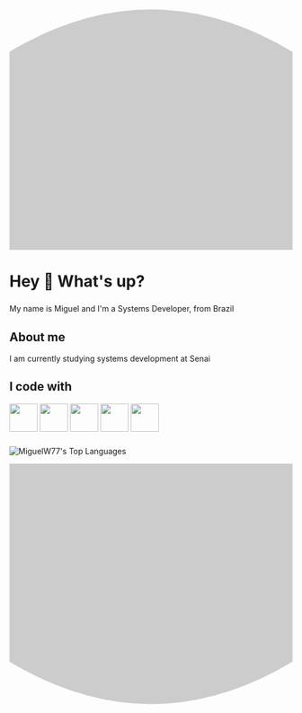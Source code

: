 <svg width="100%" height="120" viewBox="0 0 100 100" preserveAspectRatio="none">
  <path d="M0,30 Q50,0 100,30 L100,100 L0,100 Z" fill="#cccccc" />
</svg>

<h1 align="left">Hey 👋 What's up?</h1>

###

<p align="left">My name is Miguel and I'm a Systems Developer, from Brazil</p>

###

<h2 align="left">About me</h2>
<p align="left">I am currently studying systems development at Senai</p>

###

###

<h2 align="left">I code with</h2>
<p><img src="https://cdn.jsdelivr.net/gh/devicons/devicon@latest/icons/java/java-original.svg" width="50"/> <img src="https://cdn.jsdelivr.net/gh/devicons/devicon@latest/icons/javascript/javascript-plain.svg" width="50"/> 
<img src="https://cdn.jsdelivr.net/gh/devicons/devicon@latest/icons/html5/html5-plain.svg"width="50"/>
<img src="https://cdn.jsdelivr.net/gh/devicons/devicon@latest/icons/css3/css3-plain.svg"  width = "50"/>
<img src="https://cdn.jsdelivr.net/gh/devicons/devicon@latest/icons/cplusplus/cplusplus-original.svg" width = "50" />
</p>

###

###
![MiguelW77's Top Languages](https://github-readme-stats.vercel.app/api/top-langs/?username=MiguelW77&theme=prussian&show_icons=true&hide_border=true&layout=compact)

<svg width="100%" height="120" viewBox="0 0 100 100" preserveAspectRatio="none">
  <path d="M0,70 Q50,100 100,70 L100,0 L0,0 Z" fill="#cccccc" />
</svg>
